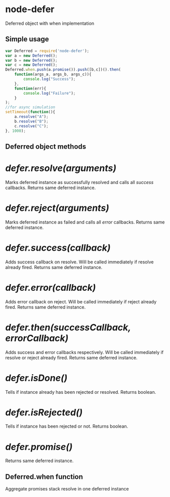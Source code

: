 node-defer
==========

Deferred object with when implementation

## Simple usage

```javascript
var Deferred = require('node-defer');
var a = new Deferred();
var b = new Deferred();
var c = new Deferred();
Deferred.when.push(a.promise()).push([b,c])().then(
    function(args_a, args_b, args_c)){
        console.log("Success");
    },
    function(err){
        console.log("Failure");
    }
);
//for async simulation
setTimeout(function(){
    a.resolve("A");
    b.resolve("B");
    c.resolve("C");
}, 1000);
```

## Deferred object methods

# *defer.resolve(arguments)*

Marks deferred instance as successfully resolved and calls all *success* callbacks.
Returns same deferred instance.

# *defer.reject(arguments)*

Marks deferred instance as failed and calls all *error* callbacks.
Returns same deferred instance.

# *defer.success(callback)*

Adds success callback on resolve.
Will be called immediately if resolve already fired.
Returns same deferred instance.

# *defer.error(callback)*

Adds error callback on reject.
Will be called immediately if reject already fired.
Returns same deferred instance.

# *defer.then(successCallback, errorCallback)*

Adds success and error callbacks respectively.
Will be called immediately if resolve or reject already fired.
Returns same deferred instance.

# *defer.isDone()*

Tells if instance already has been rejected or resolved.
Returns boolean.

# *defer.isRejected()*

Tells if instance has been rejected or not.
Returns boolean.

# *defer.promise()*

Returns same deferred instance.

## Deferred.when function

Aggregate promises stack resolve in one deferred instance